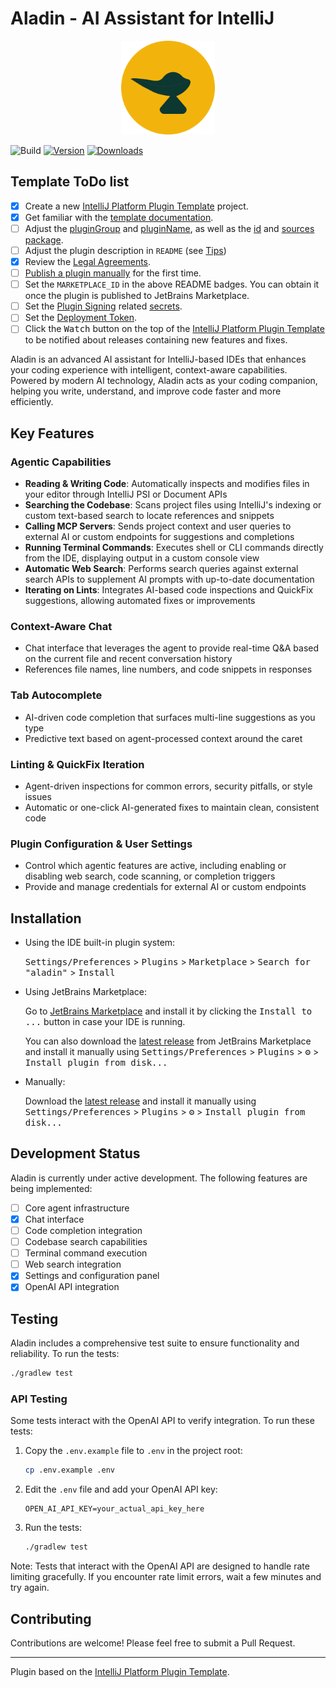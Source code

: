 # Aladin - AI Assistant for IntelliJ

<p align="center">
  <img src="src/main/resources/icons/aladin.svg" alt="Aladin Logo" width="150">
</p>


![Build](https://github.com/zerubeus/aladin/workflows/Build/badge.svg)
[![Version](https://img.shields.io/jetbrains/plugin/v/MARKETPLACE_ID.svg)](https://plugins.jetbrains.com/plugin/MARKETPLACE_ID)
[![Downloads](https://img.shields.io/jetbrains/plugin/d/MARKETPLACE_ID.svg)](https://plugins.jetbrains.com/plugin/MARKETPLACE_ID)

## Template ToDo list

- [x] Create a new [IntelliJ Platform Plugin Template][template] project.
- [x] Get familiar with the [template documentation][template].
- [ ] Adjust the [pluginGroup](./gradle.properties) and [pluginName](./gradle.properties), as well as the [id](./src/main/resources/META-INF/plugin.xml) and [sources package](./src/main/kotlin).
- [ ] Adjust the plugin description in `README` (see [Tips][docs:plugin-description])
- [x] Review the [Legal Agreements](https://plugins.jetbrains.com/docs/marketplace/legal-agreements.html?from=IJPluginTemplate).
- [ ] [Publish a plugin manually](https://plugins.jetbrains.com/docs/intellij/publishing-plugin.html?from=IJPluginTemplate) for the first time.
- [ ] Set the `MARKETPLACE_ID` in the above README badges. You can obtain it once the plugin is published to JetBrains Marketplace.
- [ ] Set the [Plugin Signing](https://plugins.jetbrains.com/docs/intellij/plugin-signing.html?from=IJPluginTemplate) related [secrets](https://github.com/JetBrains/intellij-platform-plugin-template#environment-variables).
- [ ] Set the [Deployment Token](https://plugins.jetbrains.com/docs/marketplace/plugin-upload.html?from=IJPluginTemplate).
- [ ] Click the <kbd>Watch</kbd> button on the top of the [IntelliJ Platform Plugin Template][template] to be notified about releases containing new features and fixes.

<!-- Plugin description -->

Aladin is an advanced AI assistant for IntelliJ-based IDEs that enhances your coding experience with intelligent, context-aware capabilities. Powered by modern AI technology, Aladin acts as your coding companion, helping you write, understand, and improve code faster and more efficiently.

## Key Features

### Agentic Capabilities

- **Reading & Writing Code**: Automatically inspects and modifies files in your editor through IntelliJ PSI or Document APIs
- **Searching the Codebase**: Scans project files using IntelliJ's indexing or custom text-based search to locate references and snippets
- **Calling MCP Servers**: Sends project context and user queries to external AI or custom endpoints for suggestions and completions
- **Running Terminal Commands**: Executes shell or CLI commands directly from the IDE, displaying output in a custom console view
- **Automatic Web Search**: Performs search queries against external search APIs to supplement AI prompts with up-to-date documentation
- **Iterating on Lints**: Integrates AI-based code inspections and QuickFix suggestions, allowing automated fixes or improvements

### Context-Aware Chat

- Chat interface that leverages the agent to provide real-time Q&A based on the current file and recent conversation history
- References file names, line numbers, and code snippets in responses

### Tab Autocomplete

- AI-driven code completion that surfaces multi-line suggestions as you type
- Predictive text based on agent-processed context around the caret

### Linting & QuickFix Iteration

- Agent-driven inspections for common errors, security pitfalls, or style issues
- Automatic or one-click AI-generated fixes to maintain clean, consistent code

### Plugin Configuration & User Settings

- Control which agentic features are active, including enabling or disabling web search, code scanning, or completion triggers
- Provide and manage credentials for external AI or custom endpoints
<!-- Plugin description end -->

## Installation

- Using the IDE built-in plugin system:

  <kbd>Settings/Preferences</kbd> > <kbd>Plugins</kbd> > <kbd>Marketplace</kbd> > <kbd>Search for "aladin"</kbd> >
  <kbd>Install</kbd>

- Using JetBrains Marketplace:

  Go to [JetBrains Marketplace](https://plugins.jetbrains.com/plugin/MARKETPLACE_ID) and install it by clicking the <kbd>Install to ...</kbd> button in case your IDE is running.

  You can also download the [latest release](https://plugins.jetbrains.com/plugin/MARKETPLACE_ID/versions) from JetBrains Marketplace and install it manually using
  <kbd>Settings/Preferences</kbd> > <kbd>Plugins</kbd> > <kbd>⚙️</kbd> > <kbd>Install plugin from disk...</kbd>

- Manually:

  Download the [latest release](https://github.com/zerubeus/aladin/releases/latest) and install it manually using
  <kbd>Settings/Preferences</kbd> > <kbd>Plugins</kbd> > <kbd>⚙️</kbd> > <kbd>Install plugin from disk...</kbd>

## Development Status

Aladin is currently under active development. The following features are being implemented:

- [ ] Core agent infrastructure
- [x] Chat interface
- [ ] Code completion integration
- [ ] Codebase search capabilities
- [ ] Terminal command execution
- [ ] Web search integration
- [x] Settings and configuration panel
- [x] OpenAI API integration

## Testing

Aladin includes a comprehensive test suite to ensure functionality and reliability. To run the tests:

```bash
./gradlew test
```

### API Testing

Some tests interact with the OpenAI API to verify integration. To run these tests:

1. Copy the `.env.example` file to `.env` in the project root:

   ```bash
   cp .env.example .env
   ```

2. Edit the `.env` file and add your OpenAI API key:

   ```
   OPEN_AI_API_KEY=your_actual_api_key_here
   ```

3. Run the tests:
   ```bash
   ./gradlew test
   ```

Note: Tests that interact with the OpenAI API are designed to handle rate limiting gracefully. If you encounter rate limit errors, wait a few minutes and try again.

## Contributing

Contributions are welcome! Please feel free to submit a Pull Request.

---

Plugin based on the [IntelliJ Platform Plugin Template][template].

[template]: https://github.com/JetBrains/intellij-platform-plugin-template
[docs:plugin-description]: https://plugins.jetbrains.com/docs/intellij/plugin-user-experience.html#plugin-description-and-presentation
